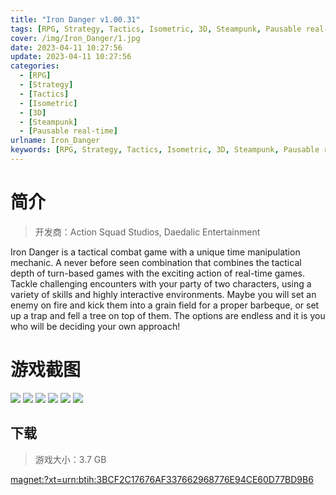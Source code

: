 ```yaml
---
title: "Iron Danger v1.00.31"
tags: [RPG, Strategy, Tactics, Isometric, 3D, Steampunk, Pausable real-time]
cover: /img/Iron_Danger/1.jpg
date: 2023-04-11 10:27:56
update: 2023-04-11 10:27:56
categories: 
  - [RPG]
  - [Strategy]
  - [Tactics]
  - [Isometric]
  - [3D]
  - [Steampunk]
  - [Pausable real-time]
urlname: Iron_Danger
keywords: [RPG, Strategy, Tactics, Isometric, 3D, Steampunk, Pausable real-time]
---
```

# 简介

> 开发商：Action Squad Studios, Daedalic Entertainment

Iron Danger is a tactical combat game with a unique time manipulation mechanic. A never before seen combination that combines the tactical depth of turn-based games with the exciting action of real-time games.
Tackle challenging encounters with your party of two characters, using a variety of skills and highly interactive environments.
Maybe you will set an enemy on fire and kick them into a grain field for a proper barbeque, or set up a trap and fell a tree on top of them. The options are endless and it is you who will be deciding your own approach!

# 游戏截图

![](/img/Iron_Danger/2.jpg)
![](/img/Iron_Danger/3.jpg)
![](/img/Iron_Danger/4.jpg)
![](/img/Iron_Danger/5.jpg)
![](/img/Iron_Danger/6.jpg)
![](/img/Iron_Danger/7.jpg)


## 下载

> 游戏大小：3.7 GB

[magnet:?xt=urn:btih:3BCF2C17676AF337662968776E94CE60D77BD9B6](magnet:?xt=urn:btih:3BCF2C17676AF337662968776E94CE60D77BD9B6)